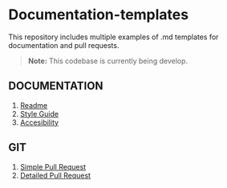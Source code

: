 # Documentation-templates
This repository includes multiple examples of .md templates for documentation and pull requests.

> **Note:** This codebase is currently being develop.

## **DOCUMENTATION**

1. [Readme](docs/README.md)
1. [Style Guide](docs/STYLE_GUIDE.md)
1. [Accesibility](docs/ACCESIBILITY.md)

## **GIT**

1. [Simple Pull Request](git/SMALL_PR.md)
1. [Detailed Pull Request](git/PR.md)
